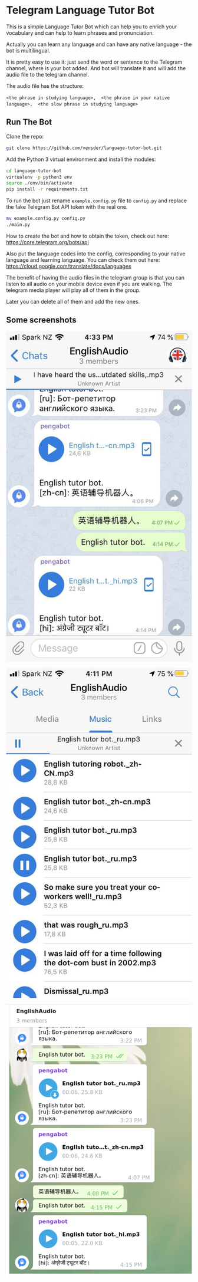 # Telegram Language Tutor Bot

This is a simple Language Tutor Bot which can help you to enrich your vocabulary and can help to learn phrases and pronunciation.

Actually you can learn any language and can have any native language - the bot is multilingual.

It is pretty easy to use it: just send the word or sentence to the Telegram channel, where is your bot added. And bot will translate it and will add the audio file to the telegram channel.

The audio file has the structure:

`<the phrase in studying language>, 
<the phrase in your native language>, 
<the slow phrase in studying language>`

## Run The Bot

Clone the repo:

```sh
git clone https://github.com/vensder/language-tutor-bot.git
```

Add the Python 3 virtual environment and install the modules:

```sh
cd language-tutor-bot
virtualenv -p python3 env
source ./env/bin/activate
pip install -r requirements.txt
```

To run the bot just rename `example.config.py` file to `config.py` and replace the fake Telegram Bot API token with the real one. 

```sh
mv example.config.py config.py
./main.py
```

How to create the bot and how to obtain the token, check out here: https://core.telegram.org/bots/api

Also put the language codes into the config, corresponding to your native language and learning language. You can check them out here: https://cloud.google.com/translate/docs/languages

The benefit of having the audio files in the telegram group is that you can listen to all audio on your mobile device even if you are walking. The telegram media player will play all of them in the group.

Later you can delete all of them and add the new ones.

## Some screenshots

![Telegram bot 01](./img/mobile01.jpg?raw=true)

![Telegram bot 02](./img/mobile02.jpg?raw=true)

![Telegram bot 03](./img/desktop01.png?raw=true)
